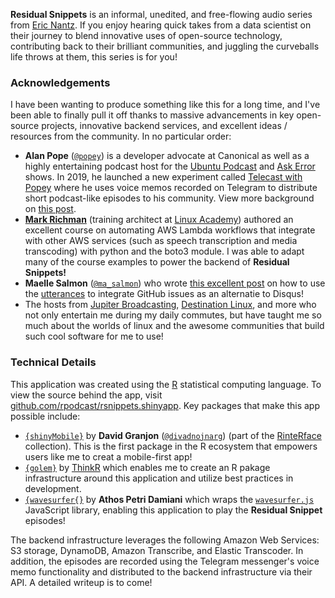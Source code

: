 **Residual Snippets** is an informal, unedited, and free-flowing audio series from [Eric Nantz](https://github.com/rpodcast).  If you enjoy hearing quick takes from a data scientist on their journey to blend innovative uses of open-source technology, contributing back to their brilliant communities, and juggling the curveballs life throws at them, this series is for you!

### Acknowledgements

I have been wanting to produce something like this for a long time, and I've been able to finally pull it off thanks to massive advancements in key open-source projects, innovative backend services, and excellent ideas / resources from the community.  In no particular order:

* __Alan Pope__ ([`@popey`](https://twitter.com/popey)) is a developer advocate at Canonical as well as a highly entertaining podcast host for the [Ubuntu Podcast](https://ubuntupodcast.org) and [Ask Error](https://error.show) shows. In 2019, he launched a new experiment called [Telecast with Popey](https://t.me/telecastwithpopey) where he uses voice memos recorded on Telegram to distribute short podcast-like episodes to his community.  View more background on [this post](https://twitter.com/popey/status/1160170988283338752).
* [__Mark Richman__](https://linuxacademy.com/blog/behind-the-scenes/employee-spotlight-mark-richman/) (training architect at [Linux Academy](https://linuxacademy.com)) authored an excellent course on automating AWS Lambda workflows that integrate with other AWS services (such as speech transcription and media transcoding) with python and the boto3 module. I was able to adapt many of the course examples to power the backend of __Residual Snippets!__
* __Maelle Salmon__ ([`@ma_salmon`](https://twitter.com/ma_salmon)) who wrote [this excellent post](https://masalmon.eu/2019/10/02/disqus/) on how to use the [utterances](https://utteranc.es/) to integrate GitHub issues as an alternatie to Disqus!
* The hosts from [Jupiter Broadcasting](https://www.jupiterbroadcasting.com/), [Destination Linux](https://destinationlinux.org/), and more who not only entertain me during my daily commutes, but have taught me so much about the worlds of linux and the awesome communities that build such cool software for me to use!

### Technical Details

This application was created using the [R](https://r-project.org) statistical computing language.  To view the source behind the app, visit [github.com/rpodcast/rsnippets.shinyapp](https://github.com/rpodcast/rsnippets.shinyapp). Key packages that make this app possible include:

* [`{shinyMobile}`](https://rinterface.github.io/shinyMobile/) by __David Granjon__ ([`@divadnojnarg`](https://twitter.com/divadnojnarg)) (part of the [RinteRface](https://rinterface.com/) collection).  This is the first package in the R ecosystem that empowers users like me to creat a mobile-first app!
* [`{golem}`](https://thinkr-open.github.io/golem/) by [ThinkR](https://thinkr.fr/) which enables me to create an R pakage infrastructure around this application and utilize best practices in development.
* [`{wavesurfer{}`](https://github.com/Athospd/wavesurfer) by __Athos Petri Damiani__ which wraps the [`wavesurfer.js`](https://wavesurfer-js.org/) JavaScript library, enabling this application to play the __Residual Snippet__ episodes!

The backend infrastructure leverages the following Amazon Web Services: S3 storage, DynamoDB, Amazon Transcribe, and Elastic Transcoder. In addition, the episodes are recorded using the Telegram messenger's voice memo functionality and distributed to the backend infrastructure via their API.  A detailed writeup is to come!
